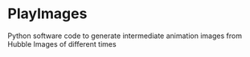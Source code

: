 # PlayImages

Python software code to generate intermediate animation images from Hubble Images of different times
